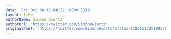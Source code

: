 ```yaml
---
date: 'Fri Oct 04 16:04:32 +0000 2019'
layout: like
authorName: Simone Giertz
authorUrl: 'https://twitter.com/SimoneGiertz'
originalPost: 'https://twitter.com/SimoneGiertz/status/1180151726189338624'
---
```

